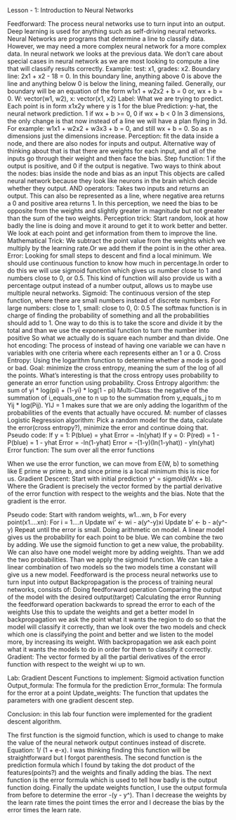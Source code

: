 Lesson - 1: Introduction to Neural Networks

Feedforward: The process neural networks use to turn input into an output.
Deep learning is used for anything such as self-driving neural networks. 
Neural Networks are programs that determine a line to classify data. However, we may need a more complex neural network for a more complex data. 
In neural network we looks at the previous data.
We don’t care about special cases in neural network as we are most looking to compute a line that will classify results correctly. 
Example: test: x1, grades: x2. 
Boundary line: 2x1 + x2 - 18 = 0. In this boundary line, anything above 0 is above the line and anything below 0 is below the lining, meaning failed. 
Generally, our boundary will be an equation of the form w1x1 + w2x2 + b = 0 or, wx + b = 0. W: vector(w1, w2), x: vector(x1, x2)
Label: What we are trying to predict.
Each point is in form x1x2y where y is 1 for the blue 
Prediction: y-hat, the neural network prediction. 1 if wx + b >= 0, 0 if wx + b < 0
In 3 dimensions, the only change is that now instead of a line we will have a plan flying in 3d. For example: w1x1 + w2x2 + w3x3 + b = 0, and still wx + b = 0. So as n dimensions just the dimensions increase.
Perception: fit the data inside a node, and there are also nodes for inputs and output. 
Alternative way of thinking about that is that there are weights for each input, and all of the inputs go through their weight and then face the bias.
Step function: 1 if the output is positive, and 0 if the output is negative.
Two ways to think about the nodes: bias inside the node and bias as an input
This objects are called neural network because they look like neurons in the brain which decide whether they output.
AND operators: Takes two inputs and returns an output. This can also be represented as a line, where negative area returns a 0 and positive area returns 1. In this perception, we need the bias to be opposite from the weights and slightly greater in magnitude but not greater than the sum of the two weights.
Perception trick: Start random, look at how badly the line is doing and move it around to get it to work better and better. We look at each point and get information from them to improve the line.
Mathematical Trick: We subtract the point value from the weights which we multiply by the learning rate.Or we add them if the point is in the other area. 
Error: Looking for small steps to descent and find a local minimum. We should use continuous function to know how much in percentage.In order to do this we will use sigmoid function which gives us number close to 1 and numbers close to 0, or 0.5.  This kind of function will also provide us with a percentage output instead of a number output, allows us to maybe use multiple neural networks. 
Sigmoid: The continuous version of the step function, where there are small numbers instead of discrete numbers. For large numbers: close to 1, small: close to 0, 0: 0.5
The softmax function is in charge of finding the probability of something and all the probabilities should add to 1. One way to do this is to take the score and divide it by the total and than we use the exponential function to turn the number into positive 
So what we actually do is square each number and than divide. 
One hot encoding: The process of instead of having one variable we can have n variables with one criteria where each represents either an 1 or a 0.
Cross Entropy: Using the logarithm function to determine whether a mode is good or bad. Goal: minimize the cross entropy, meaning the sum of the log of all the points. What’s interesting is that the cross entropy uses probability to generate an error function using probability.
Cross Entropy algorithm: the sum of yi * log(pi) + (1-yi) * log(1 - pi)
Multi-Class: the negative of the summation of i_equals_one to n up to the summation from y_equals_j to m Yij * log(Pij). YIJ = 1 makes sure that we are only adding the logarithm of the probabilities of the events that actually have occured.
M: number of classes
Logistic Regression algorithm: Pick a random model for the data, calculate the error(cross entropy?), minimize the error and continue doing that.
Pseudo code:
If y = 1:
P(blue) = yhat
Error = -ln(yhat)
If y = 0:
P(red) = 1 - P(blue) = 1 - yhat
Error = -ln(1-yhat)
Error = -(1-y)(ln(1-yhat)) - yln(yhat)
Error function: The sum over all the error functions

When we use the error function, we can move from E(W, b) to something like E prime w prime b, and since prime is a local minimum this is nice for us.
Gradient Descent: Start with initial prediction y^ = sigmoid(Wx + b). Where the Gradient is precisely the vector formed by the partial derivative of the error function with respect to the weights and the bias. Note that the gradient is the error.




Pseudo code:
Start with random weights, w1...wn, b
For every point(x1….xn):
For i = 1….n
Update wi’ ← wi - a(y^-y)xi
Update b’ ← b - a(y^-y)
Repeat until the error is small.
Doing arithmetic on model. A linear model gives us the probability for each point to be blue. We can combine the two by adding. We use the sigmoid function to get a new value, the probability. We can also have one model weight more by adding weights. Than we add the two probabilities. Than we apply the sigmoid function. 
We can take a linear combination of two models so the two models time a constant will give us a new model.
Feedforward is the process neural networks use to turn input into output 
Backpropagation is the process of training neural networks, consists of:
Doing feedforward operation
Comparing the output of the model with the desired output(target)
Calculating the error 
Running the feedforward operation backwards to spread the error to each of the weights
Use this to update the weights and get a better model
In backpropagation we ask the point what it wants the region to do so that the model will classify it correctly, than we look over the two models and check which one is classifying the point and better and we listen to the model more, by increasing its weight. 
With backpropagation we ask each point what it wants the models to do in order for them to classify it correctly.
Gradient: The vector formed by all the partial derivatives of the error function with respect to the weight wi up to wn. 
 




Lab: Gradient Descent
Functions to implement:
Sigmoid activation function
Output_formula: The formula for the prediction
Error_formula: The formula for the error at a point
Update_weights: The function that updates the parameters with one gradient descent step.


Conclusion: in this lab four function were implemented for the gradient descent algorithm. 

The first function is the sigmoid function, which is used to change to make the value of the neural network output continues instead of discrete. Equation: 1/ (1 + e-x). I was thinking finding this function will be straightforward but I forgot parenthesis. 
The second function is the prediction formula which I found by taking the dot product of the features(points?) and the weights and finally adding the bias.
The next function is the error formula which is used to tell how badly is the output function doing.
Finally the update weights function, I use the output formula from before to determine the error -(y - y^). Than I decrease the weights by the learn rate times the point times the error and I decrease the bias by the error times the learn rate. 













